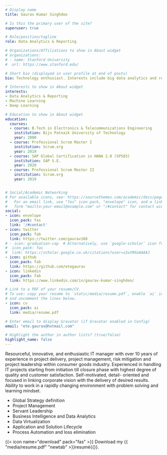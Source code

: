 ```yaml
---
# Display name
title: Gaurav Kumar Singhdeo

# Is this the primary user of the site?
superuser: true

# Role/position/tagline
role: Data Analytics & Reporting

# Organizations/Affiliations to show in About widget
# organizations:
# - name: Stanford University
#  url: https://www.stanford.edu/

# Short bio (displayed in user profile at end of posts)
bio: Technology enthusiast. Interests include big data analytics and reporting.

# Interests to show in About widget
interests:
- Data Analytics & Reporting
- Machine Learning 
- Deep Learning

# Education to show in About widget
education:
  courses:
  - course: B.Tech in Electronics & Telecommunications Engineering
    institution: Biju Patnaik University of Technology
    year: 2008
  - course: Professional Scrum Master I
    institution: Scrum.org
    year: 2019
  - course: SAP Global Certification in HANA 2.0 (SPS03)
    institution: SAP S.E.
    year: 2020
  - course: Professional Scrum Master II
    institution: Scrum.org
    year: 2019


# Social/Academic Networking
# For available icons, see: https://sourcethemes.com/academic/docs/page-builder/#icons
#   For an email link, use "fas" icon pack, "envelope" icon, and a link in the
#   form "mailto:your-email@example.com" or "/#contact" for contact widget.
social:
- icon: envelope
  icon_pack: fas
  link: '/#contact'
- icon: twitter
  icon_pack: fab
  link: https://twitter.com/gaurav108
# - icon: graduation-cap  # Alternatively, use `google-scholar` icon from `ai` icon pack
#  icon_pack: fas
#  link: https://scholar.google.co.uk/citations?user=sIwtMXoAAAAJ
- icon: github
  icon_pack: fab
  link: https://github.com/etegaurav
- icon: linkedin
  icon_pack: fab
  link: https://www.linkedin.com/in/gaurav-kumar-singhdeo/

# Link to a PDF of your resume/CV.
# To use: copy your resume to `static/media/resume.pdf`, enable `ai` icons in `params.toml`, 
# and uncomment the lines below.
- icon: cv
  icon_pack: ai
  link: media/resume.pdf

# Enter email to display Gravatar (if Gravatar enabled in Config)
email: "ete.gaurav@hotmail.com"

# Highlight the author in author lists? (true/false)
highlight_name: false
---
```


Resourceful, innovative, and enthusiastic IT manager with over 10 years of experience in project delivery, project management, risk mitigation and project leadership within consumer goods industry. Experienced in handling IT projects starting from initiation till closure phase with highest degree of quality and customer satisfaction. Self-motivated, detail- oriented and focused in linking corporate vision with the delivery of desired results. Ability to work in a rapidly changing environment with problem solving and learning mindset.

*  Global Strategy definition
*  Project Management
*  Servant Leadership
*  Business Intelligence and Data Analytics
*  Data Virtualization
*  Application and Solution Lifecycle
*  Process Automation and loss elimination

{{< icon name="download" pack="fas" >}} Download my {{ "media/resume.pdf" "newtab" >}}resumé{{}}.
